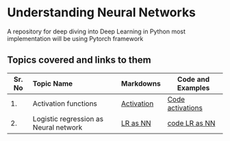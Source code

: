 # Understanding Neural Networks

A repository for deep diving into Deep Learning in Python most implementation will be using Pytorch framework

## Topics covered and links to them

| Sr. No | Topic Name                            | Markdowns                           | Code and Examples               |
|--------|:--------------------------------------|-------------------------------------|---------------------------------|
| 1.     | Activation functions                  | [Activation](Activations/README.md) | [Code activations](Activations) |
| 2.     | Logistic regression as Neural network | [LR as NN](README.md)               | [code LR as NN](Log_regression_from_Deeplearning.ipynb)|
